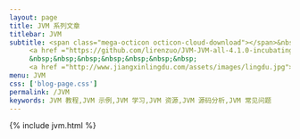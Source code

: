 ```yaml
---
layout: page
title: JVM 系列文章
titlebar: JVM
subtitle: <span class="mega-octicon octicon-cloud-download"></span>&nbsp;&nbsp;
     <a href ="https://github.com/lirenzuo/JVM-JVM-all-4.1.0-incubating">更多 JVM 精选课程 ， <font color="#EB9439">点我</font>查看！</a><br/>
     &nbsp;&nbsp;&nbsp;&nbsp;&nbsp;&nbsp;&nbsp;
     <a href ="http://www.jiangxinlingdu.com/assets/images/lingdu.jpg">关注公众号：<font color="#00FF00">匠心零度</font>，进群交流。</a>
menu: JVM
css: ['blog-page.css']
permalink: /JVM
keywords: JVM 教程,JVM 示例,JVM 学习,JVM 资源,JVM 源码分析,JVM 常见问题
---
```


{% include jvm.html %}
